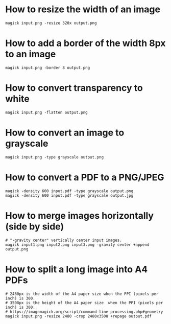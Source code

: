 # How to resize the width of an image
```shell
magick input.png -resize 320x output.png
```

# How to add a border of the width 8px to an image
```shell
magick input.png -border 8 output.png
```

# How to convert transparency to white
```shell
magick input.png -flatten output.png
```

# How to convert an image to grayscale
```shell
magick input.png -type grayscale output.png
```

# How to convert a PDF to a PNG/JPEG
```
magick -density 600 input.pdf -type grayscale output.png
magick -density 600 input.pdf -type grayscale output.jpg
```

# How to merge images horizontally (side by side)
```shell
# "-gravity center" vertically center input images.
magick input1.png input2.png input3.png -gravity center +append output.png
```

# How to split a long image into A4 PDFs
```shell
# 2480px is the width of the A4 paper size when the PPI (pixels per inch) is 300.
# 3508px is the height of the A4 paper size  when the PPI (pixels per inch) is 300.
# https://imagemagick.org/script/command-line-processing.php#geometry
magick input.png -resize 2480 -crop 2480x3508 +repage output.pdf
```
